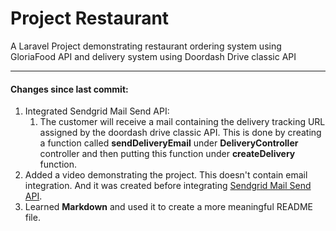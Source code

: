 # Project Restaurant
A Laravel Project demonstrating restaurant ordering system using GloriaFood API and delivery system using Doordash Drive classic API

---
#### Changes since last commit: 
1. Integrated Sendgrid Mail Send API: 
    1. The customer will receive a mail containing the delivery tracking URL assigned by the doordash drive classic API. This is done by creating a function called **sendDeliveryEmail** under 
    **DeliveryController** controller and then putting this function under **createDelivery** function.
1. Added a video demonstrating the project. This doesn't contain email integration.
    And it was created before integrating [Sendgrid Mail Send API](https://docs.sendgrid.com/for-developers/sending-email/quickstart-php).
1. Learned **Markdown** and used it to create a more meaningful README file.
